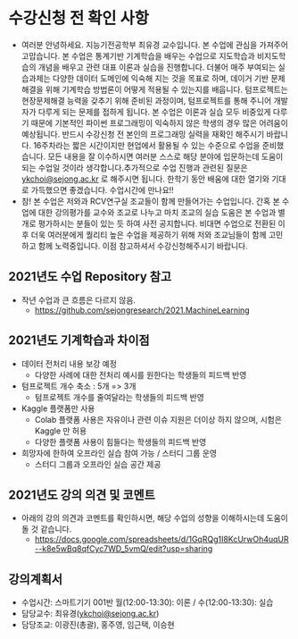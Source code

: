 
# 수강신청 전 확인 사항
- 여러분 안녕하세요. 지능기전공학부 최유경 교수입니다. 본 수업에 관심을 가져주어 고맙습니다. 본 수업은 통계기반 기계학습을 배우는 수업으로 지도학습과 비지도학습의 개념을 배우고 관련 대표 이론과 실습을 진행합니다. 더불어 매주 부여되는 실습과제는 다양한 데이터 도메인에 익숙해 지는 것을 목표로 하며, 데이거 기반 문제해결을 위해 기계학습 방법론이 어떻게 적용될 수 있는지를 배웁니다. 텀프로젝트는 현장문제해결 능력을 갖추기 위해 준비된 과정이며, 텀프로젝트를 통해 주니어 개발자가 다루게 되는 문제를 접하게 됩니다. 본 수업은 이론과 실습 모두 비중있게 다루기 때문에 기본적인 파이썬 프로그래밍이 익숙하지 않은 학생의 경우 많은 어려움이 예상됩니다. 반드시 수강신청 전 본인의 프로그래밍 실력을 재확인 해주시기 바랍니다. 16주차라는 짧은 시간이지만 현업에서 활용될 수 있는 수준으로 수업을 준비했습니다. 모든 내용을 잘 이수하시면 여러분 스스로 해당 분야에 입문하는데 도움이 되는 수업일 것이라 생각합니다.추가적으로 수업 진행과 관련된 질문은 ykchoi@sejong.ac.kr 로 해주시면 됩니다. 한학기 동안 배움에 대한 열기와 기대로 가득했으면 좋겠습니다. 수업시간에 만나요!! 
- 참! 본 수업은 저와과 RCV연구실 조교들이 함께 만들어가는 수업입니다. 간혹 본 수업에 대한 강의평가를 교수와 조교로 나누고 마치 조교의 실습 도움은 본 수업과 별개로 평가하시는 분들이 있는 듯 하여 사전 공지합니다. 비대면 수업으로 전환된 이후 더욱 여러분에게 퀄리티 높은 수업을 제공하기 위해 저와 조교님들이 함께 고민하고 함께 노력중입니다. 이점 참고하셔서 수강신청해주시기 바랍니다.


## 2021년도 수업 Repository 참고 
- 작년 수업과 큰 흐름은 다르지 않음. 
  - https://github.com/sejongresearch/2021.MachineLearning

## 2021년도 기계학습과 차이점
- 데이터 전처리 내용 보강 예정
  - 다양한 사례에 대한 전처리 예시를 원한다는 학생들의 피드백 반영 
- 텀프로젝트 개수 축소 : 5개 => 3개  
  - 텀프로젝트 개수를 줄여달라는 학생들의 피드백 반영 
- Kaggle 플랫폼만 사용 
  - Colab 플랫폼 사용은 자유이나 관련 이슈 지원은 더이상 하지 않으며, 시험은 Kaggle 만 허용
  - 다양한 플랫폼 사용이 힘들다는 학생들의 피드백 반영
- 희망자에 한하여 오프라인 실습 참여 가능 / 스터디 그룹 운영 
  - 스터디 그룹과 오프라인 실습 공간 제공 


## 2021년도 강의 의견 및 코멘트
- 아래의 강의 의견과 코멘트를 확인하시면, 해당 수업의 성향을 이해하시는데 도움이 돌 것 같습니다.
  - https://docs.google.com/spreadsheets/d/1GqRQg1I8KcUrwOh4uqUR--k8e5wBq8qfCyc7WD_5vmQ/edit?usp=sharing


## 강의계획서
- 수업시간: 스마트기기 001반 월(12:00-13:30): 이론 / 수(12:00-13:30): 실습 
- 담당교수: 최유경(ykchoi@sejong.ac.kr)
- 담당조교: 이광진(총괄), 홍주영, 임근택, 이승현



